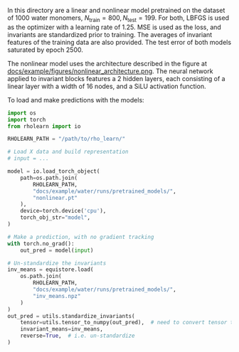 In this directory are a linear and nonlinear model pretrained on the dataset of
1000 water monomers, $N_{\text{train}} = 800, N_{\text{test}} = 199$. For both,
LBFGS is used as the optimizer with a learning rate of 1.25. MSE is used as the
loss, and invariants are standardized prior to training. The averages of
invariant features of the training data are also provided. The test error of both
models saturated by epoch 2500.

The nonlinear model uses the architecture described in the figure at
[docs/example/figures/nonlinear_architecture.png](https://github.com/m-stack-org/rho_learn/blob/main/docs/example/figures/nonlinear_architecture.png).
The neural network applied to invariant blocks features a 2 hidden layers, each
consisting of a linear layer with a width of 16 nodes, and a SiLU activation
function.


To load and make predictions with the models:

```py
import os
import torch
from rholearn import io

RHOLEARN_PATH = "/path/to/rho_learn/"

# Load X data and build representation
# input = ...

model = io.load_torch_object(
    path=os.path.join(
        RHOLEARN_PATH, 
        "docs/example/water/runs/pretrained_models/", 
        "nonlinear.pt"
    ),
    device=torch.device('cpu'),
    torch_obj_str="model",
)

# Make a prediction, with no gradient tracking 
with torch.no_grad():
    out_pred = model(input)

# Un-standardize the invariants
inv_means = equistore.load(
    os.path.join(
        RHOLEARN_PATH, 
        "docs/example/water/runs/pretrained_models/", 
        "inv_means.npz"
    )
)
out_pred = utils.standardize_invariants(
    tensor=utils.tensor_to_numpy(out_pred),  # need to convert tensor to numpy
    invariant_means=inv_means,
    reverse=True,  # i.e. un-standardize
)
```
